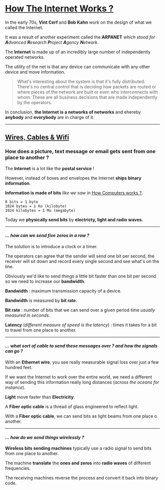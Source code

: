 # [How The Internet Works ?](https://www.youtube.com/playlist?list=PLzdnOPI1iJNfMRZm5DDxco3UdsFegvuB7)

In the early 70s, **Vint Cerf** and **Bob Kahn** work on the design of what we called the Internet.

It was a result of another experiment called the **ARPANET** *which stood for **A**dvanced **R**esearch **P**roject **A**gency **N**etwork*.

The **Internet** is made up of an incredibly large number of independently operated networks. 

The utility of the net is that any device can communicate with any other device and move information.

> What's interesting about the system is that it's fully distributed. There's no central control that is deciding how packets are routed or where pieces of the network are built or even who interconnects with whom. These are all business decisions that are made independently by the operators.

In conclusion, **the Internet is a networks of networks** and ehereby **anybody** and **everybody** are in charge of it.
___

## [Wires, Cables & Wifi](https://www.youtube.com/watch?v=ZhEf7e4kopM&list=PLzdnOPI1iJNfMRZm5DDxco3UdsFegvuB7&index=2)

### How does a picture, text message or email gets sent from one place to another ?

The **Internet** is a lot like the **postal service** !

However, instead of boxes and envelopes the Internet **ships binary information**.

**Information is made of bits** *like we saw in* [How Computers works ?](https://github.com/kecro/notes/tree/master/Networks/01%20-%20How%20Computers%20Works#how-computers-work-).

```
8 bits = 1 byte
1024 bytes = 1 Ko (kilobyte)
1024 kilobytes = 1 Mo (megabyte)
```

Today we **physically send bits** by **electricty, light and radio waves**.

___

#### *... how can we send five zeros in a row ?*

The solution is to introduce a clock or a timer. 

The operators can agree that the sender will send one bit per second, the receiver will sit down and record every single second and see what's on the line.

Obviously we'd like to send things a little bit faster than one bit per second so we need to increase our **bandwidth**.

**Bandwidth** : maximum transmission capacity of a device.

**Bandwidth** is measured by **bit rate**.

**Bit rate** : number of bits that we can send over a given period time *usually measured in seconds*.

**Latency** (*different measure of speed is the latency*) : times it takes for a bit to travel from one place to another.

___

#### *... what sort of cable to send these messages over ? and how the signals can go ?*

With an **Ethernet wire**, you see really measurable signal loss over just a few hundred feet.

If we want the Internet to work over the entire world, we need a different way of sending this information really long distances (*across the oceans for instance*). 

**Light** move faster than **Electricity**.

A **Fiber optic cable** is a thread of glass engineered to reflect light.

With a **Fiber optic cable**, we can send bits as light beams from one place o another.

___

#### *... how do we send things wirelessly ?*

**Wireless bits sending machines** typically use a radio signal to send bits from one place to another.

The machine **translate** the **ones and zeros** into **radio waves** of different frequencies.

The receiving machines reverse the process and convert it back into binary code.


